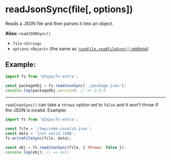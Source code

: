 # readJsonSync(file[, options])

Reads a JSON file and then parses it into an object.

**Alias:** `readJSONSync()`

- `file` `<String>`
- `options` `<Object>` (the same as [`jsonFile.readFileSync()` options](https://github.com/jprichardson/node-jsonfile#readfilesyncfilename-options))

## Example:

```js
import fs from '@3xpo/fs-extra';

const packageObj = fs.readJsonSync('./package.json');
console.log(packageObj.version); // => 2.0.0
```

---

`readJsonSync()` can take a `throws` option set to `false` and it won't throw if the JSON is invalid. Example:

```js
import fs from '@3xpo/fs-extra';

const file = '/tmp/some-invalid.json';
const data = '{not valid JSON';
fs.writeFileSync(file, data);

const obj = fs.readJsonSync(file, { throws: false });
console.log(obj); // => null
```

